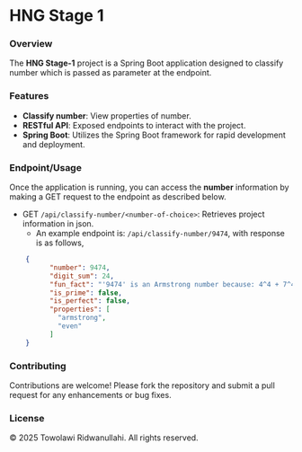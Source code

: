 # HNG Stage 1

### Overview

The **HNG Stage-1** project is a Spring Boot application designed to classify number which is passed as parameter at the endpoint.

### Features

+ **Classify number**: View properties of number.
+ **RESTful API**: Exposed endpoints to interact with the project.
+ **Spring Boot**: Utilizes the Spring Boot framework for rapid development and deployment.

### Endpoint/Usage

Once the application is running, you can access the **number** information by making a GET request to the endpoint as described below.

+ GET `/api/classify-number/<number-of-choice>`: Retrieves project information in json.
    - An example endpoint is: `/api/classify-number/9474`, with response is as follows,

```json
    {
          "number": 9474,
          "digit_sum": 24,
          "fun_fact": "'9474' is an Armstrong number because: 4^4 + 7^4 + 4^4 + 9^4 = 9474.0",
          "is_prime": false,
          "is_perfect": false,
          "properties": [
            "armstrong",
            "even"
          ]
    }
```

### Contributing
Contributions are welcome! Please fork the repository and submit a pull request for any enhancements or bug fixes.

### License

&copy; 2025 Towolawi Ridwanullahi. All rights reserved.